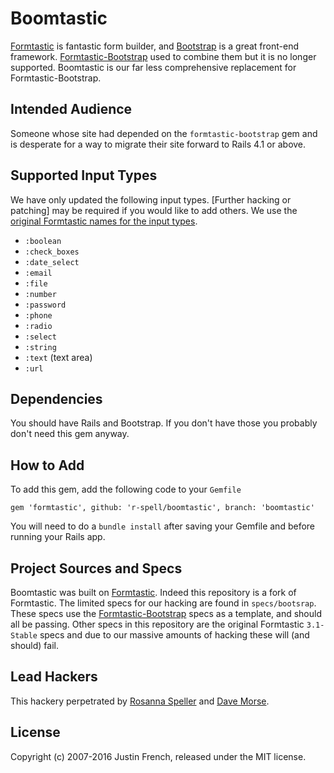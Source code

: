 # Boomtastic

[Formtastic](https://github.com/justinfrench/formtastic) is fantastic form builder, and [Bootstrap](http://getbootstrap.com/2.3.2/) is a great front-end framework.  [Formtastic-Bootstrap](https://github.com/mjbellantoni/formtastic-bootstrap) used to combine them but it is no longer supported.  Boomtastic is our far less comprehensive replacement for Formtastic-Bootstrap.  

## Intended Audience  

Someone whose site had depended on the `formtastic-bootstrap` gem and is desperate for a way to migrate their site forward to Rails 4.1 or above.

## Supported Input Types

We have only updated the following input types.  [Further hacking or patching] may be required if you would like to add others. We use the [original Formtastic names for the input types](https://github.com/justinfrench/formtastic#the-available-inputs).

* `:boolean`
* `:check_boxes`
* `:date_select`
* `:email`
* `:file`
* `:number`
* `:password`
* `:phone`
* `:radio`
* `:select`
* `:string`
* `:text` (text area)
* `:url`

## Dependencies

You should have Rails and Bootstrap.  If you don't have those you probably don't need this gem anyway.

## How to Add

To add this gem, add the following code to your `Gemfile`

```
gem 'formtastic', github: 'r-spell/boomtastic', branch: 'boomtastic'

```

You will need to do a `bundle install` after saving your Gemfile and before running your Rails app.

## Project Sources and Specs

Boomtastic was built on [Formtastic](https://github.com/justinfrench/formtastic).  Indeed this repository is a fork of Formtastic. The limited specs for our hacking are found in `specs/bootsrap`.  These specs use the [Formtastic-Bootstrap](https://github.com/mjbellantoni/formtastic-bootstrap) specs as a template, and should all be passing.  Other specs in this repository are the original Formtastic `3.1-Stable` specs and due to our massive amounts of hacking these will (and should) fail.

## Lead Hackers

This hackery perpetrated by [Rosanna Speller](https://github.com/r-spell) and [Dave Morse](https://github.com/dcmorse).

## License

Copyright (c) 2007-2016 Justin French, released under the MIT license.
